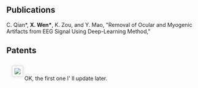 ## Publications
C. Qian*, **X. Wen\***, K. Zou, and Y. Mao, "Removal of Ocular and Myogenic Artifacts from EEG Signal Using Deep-Learning Method,"
## Patents
 <img src="./static/assets/img/poster.png"  style='width:300px border-radius:3px; box-shadow:rgba(0,0,0,0.15) 0 0 8px;background:#FBFBFB;border:1px solid #ddd;margin:10px auto;margin-left: 15px;padding:5px;'/>  OK, the first one I' ll update later.